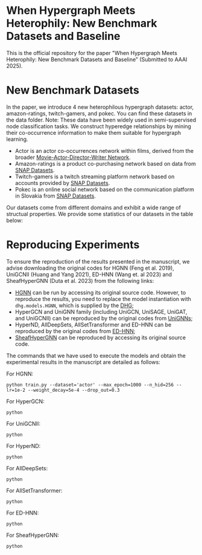 # When Hypergraph Meets Heterophily: New Benchmark Datasets and Baseline
This is the official repository for the paper "When Hypergraph Meets Heterophily: New Benchmark Datasets and Baseline" (Submitted to AAAI 2025).
# New Benchmark Datasets
In the paper, we introduce 4 new heterophilous hypergraph datasets: actor, amazon-ratings, twitch-gamers, and pokec. You can find these datasets in the data folder. Note: These data have been widely used in semi-supervised node classification tasks. We construct hyperedge relationships by mining their co-occurrence information to make them suitable for hypergraph learning.
- Actor is an actor co-occurrences network within films, derived from the broader [Movie-Actor-Director-Writer Network](https://www.aminer.org/lab-datasets/soinf/).
- Amazon-ratings is a product co-purchasing network based on data from [SNAP Datasets](https://snap.stanford.edu/data/amazon-meta.html).
- Twitch-gamers is a twitch streaming platform network based on accounts provided by [SNAP Datasets](http://snap.stanford.edu/data/twitch_gamers.html).
- Pokec is an online social network based on the communication platform in Slovakia from [SNAP Datasets](https://snap.stanford.edu/data/soc-Pokec.html).

Our datasets come from different domains and exhibit a wide range of structual properties. We provide some statistics of our datasets in the table below:

# Reproducing Experiments
To ensure the reproduction of the results presented in the manuscript, we advise downloading the original codes for HGNN (Feng et al. 2019), UniGCNII (Huang and Yang 2021), ED-HNN (Wang et. al 2023) and SheafHyperGNN (Duta et al. 2023) from the following links:
- [HGNN](https://github.com/iMoonLab/HGNN) can be run by accessing its original source code. However, to reproduce the results, you need to replace the model instantiation with `dhg.models.HGNN`, which is supplied by the [DHG](https://github.com/iMoonLab/DeepHypergraph); 
- HyperGCN and UniGNN family (including UniGCN, UniSAGE, UniGAT, and UniGCNII) can be reproduced by the original codes from [UniGNNs](https://github.com/OneForward/UniGNN); 
- HyperND, AllDeepSets, AllSetTransformer and ED-HNN can be reproduced by the original codes from [ED-HNN](https://github.com/Graph-COM/ED-HNN);
- [SheafHyperGNN](https://github.com/IuliaDuta/sheaf_hypergraph_networks) can be reproduced by accessing its original source code. 

The commands that we have used to execute the models and obtain the experimental results in the manuscript are detailed as follows:

For HGNN:
```
python train.py --dataset='actor' --max_epoch=1000 --n_hid=256 --lr=1e-2 --weight_decay=5e-4 --drop_out=0.3
```

For HyperGCN:
```
python
```

For UniGCNII:
```
python
```

For HyperND:
```
python
```

For AllDeepSets:
```
python
```

For AllSetTransformer:
```
python
```

For ED-HNN:
```
python
```

For SheafHyperGNN:
```
python
```
